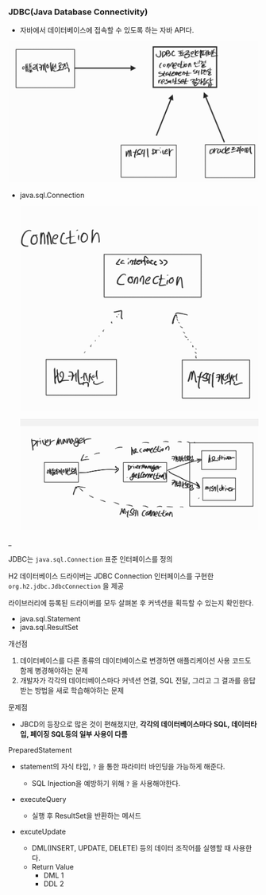   

### JDBC(Java Database Connectivity)

- 자바에서 데이터베이스에 접속할 수 있도록 하는 자바 API다.

![](/static/Untitled.png)

  

- java.sql.Connection
    
    ![](../../static/Untitled_1.png)
    
    ![이미지 로드 실패](../../static/Untitled_2.png)

_
    

  

JDBC는 `java.sql.Connection` 표준 인터페이스를 정의

H2 데이터베이스 드라이버는 JDBC Connection 인터페이스를 구현한 `org.h2.jdbc.JdbcConnection` 을 제공

  

  

  

  

라이브러리에 등록된 드라이버를 모두 살펴본 후 커넥션을 획득할 수 있는지 확인한다.

  

- java.sql.Statement
- java.sql.ResultSet

  

개선점

1. 데이터베이스를 다른 종류의 데이터베이스로 변경하면 애플리케이션 사용 코드도 함께 병경해야하는 문제
2. 개발자가 각각의 데이터베이스마다 커넥션 연결, SQL 전달, 그리고 그 결과를 응답 받는 방법을 새로 학습해야하는 문제

  

문제점

- JBCD의 등장으로 많은 것이 편해졌지만, **각각의 데이터베이스마다 SQL, 데이터타입, 페이징 SQL등의 일부 사용이 다름**

  

PreparedStatement

- statement의 자식 타입, `?` 을 통한 파라미터 바인딩을 가능하게 해준다.
    - SQL Injection을 예방하기 위해 `?` 을 사용해야한다.
- executeQuery
    
    - 실행 후 ResultSet을 반환하는 메서드
    
      
    
- excuteUpdate
    
    - DML(INSERT, UPDATE, DELETE) 등의 데이터 조작어를 실행할 때 사용한다.
    - Return Value
        - DML 1
        - DDL 2